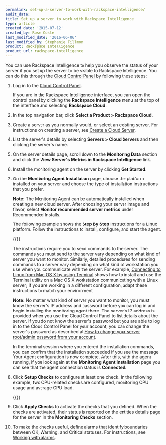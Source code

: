 ```yaml
---
permalink: set-up-a-server-to-work-with-rackspace-intelligence/
audit_date:
title: Set up a server to work with Rackspace Intelligence
type: article
created_date: '2015-07-12'
created_by: Rose Coste
last_modified_date: '2016-06-06'
last_modified_by: Stephanie Fillmon
product: Rackspace Intelligence
product_url: rackspace-intelligence
---
```


You can use Rackspace Intelligence to help you observe the status of
your server if you set up the server to be visible to Rackspace
Intelligence. You can do this through the [Cloud Control
Panel](https://login.rackspace.com/) by following these steps:

1. Log in to the [Cloud Control Panel](https://login.rackspace.com/).

   If you are in the Rackspace Intelligence interface, you can open the
   control panel by clicking the **Rackspace Intelligence** menu at the top
   of the interface and selecting **Rackspace Cloud**.

2. In the top navigation bar, click **Select a Product > Rackspace Cloud**.

3.  Create a server as you normally would, or select an existing server.
    For instructions on creating a server, see
    [Create a Cloud Server](/support/how-to/create-a-cloud-server).
4.  List the server's details by selecting **Servers > Cloud
    Servers** and then clicking the server's name.
5.  On the server details page, scroll down to the **Monitoring
    Data** section and click the **View Server's Metrics in Rackspace
    Intelligence** link.
6.  Install the monitoring agent on the server by clicking **Get
    Started**.
7.  On the **Monitoring Agent Installation** page, choose the platform
    installed on your server and choose the type of installation
    instructions that you prefer.

    **Note:** The Monitoring Agent can be automatically installed when
    creating a new cloud server. After choosing your server image and flavor,
    select **Monitor recommended server metrics** under Recommended Installs.

    The following example shows the **Step By Step** instructions for a Linux platform. Follow the instructions
    to install, configure, and start the agent.

    {{<image src="intelligence-install-agent-linux_0.png" alt="" title="">}}

    The instructions require you to send commands to the server. The
    commands you must send to the server vary depending on what kind of
    server you want to monitor. Similarly, detailed procedures for
    sending commands to a server vary depending on what kind of
    workstation you use when you communicate with the server. For
    example, [Connecting to Linux from Mac OS X by using
    Terminal](/support/how-to/connecting-to-linux-from-mac-os-x-by-using-terminal) shows
    how to install and use the Terminal utility on a Mac OS X
    workstation communicating with a Linux server; if you are working in
    a different configuration, adapt these instructions to match your
    environment

    **Note:** No matter what kind of server you want to monitor, you
    must know the server's IP address and password before you can log in
    and begin installing the monitoring agent there. The server's IP
    address is provided when you use the Cloud Control Panel to list
    details about the server. If you do not know the server's password
    but you are able to log in to the Cloud Control Panel for your
    account, you can change the server's password as described at [How
    to change your server root/admin password from your
    account](/support/how-to/support/how-to-change-your-server-rootadmin-password-from-your-account).

    In the terminal session where you entered the installation commands,
    you can confirm that the installation succeeded if you see the
    message Your Agent configuration is now complete. After this, with
    the agent running, if you look again at the **Monitoring Agent
    Installation** page you can see that the agent connection status
    is **Connected**.

8.  Click **Setup Checks** to configure at least one check. In the
    following example, two CPU-related checks are configured, monitoring
    CPU usage and average CPU load.

    {{<image src="intelligence-check-selection.png" alt="" title="">}}

9.  Click **Apply Checks** to activate the checks that you defined. When
    the checks are activated, their status is reported on the entities
    details page for the server, in the **Monitoring Checks** section.
10.  To make the checks useful, define alarms that identify boundaries
    between OK, Warning, and Critical statuses. For instructions,
    see [Working with alarms](/support/how-to/working-with-alarms).
